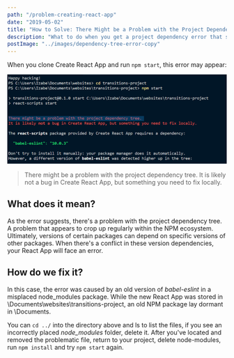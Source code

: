 ```yaml
---
path: "/problem-creating-react-app"
date: "2019-05-02"
title: "How to Solve: There Might be a Problem with the Project Dependency Tree"
description: "What to do when you get a project dependency error that stops you from starting your React App"
postImage: "../images/dependency-tree-error-copy"
---
```


When you clone Create React App and run `npm start`, this error may appear:

![My Image](../images/dependency-tree-error.png)

> There might be a problem with the project dependency tree. It is likely not a bug in Create React App, but something you need to fix locally.

## What does it mean?

As the error suggests, there&#39;s a problem with the project dependency tree. A problem that appears to crop up regularly within the NPM ecosystem. Ultimately, versions of certain packages can depend on specific versions of other packages. When there&#39;s a conflict in these version dependencies, your React App will face an error.

## How do we fix it?

In this case, the error was caused by an old version of _babel-eslint_ in a misplaced node_modules package. While the new React App was stored in \Documents\websites\transitions-project, an old NPM package lay dormant in \Documents.

You can `cd ../` into the directory above and ls to list the files, if you see an incorrectly placed _node_modules_ folder, delete it. After you&#39;ve located and removed the problematic file, return to your project, delete node-modules, run `npm install` and try `npm start` again.
